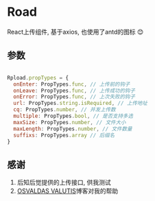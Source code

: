 # Road

React上传组件, 基于axios, 也使用了antd的图标 😊

## 参数

```js

Rpload.propTypes = {
  onEnter: PropTypes.func, // 上传前的钩子
  onLeave: PropTypes.func, // 上传成功的钩子
  onError: PropTypes.func, // 上次失败的钩子
  url: PropTypes.string.isRequired, // 上传地址
  cq: PropTypes.number, // 并发上传数
  multiple: PropTypes.bool, // 是否支持多选
  maxSize: PropTypes.number, // 文件大小
  maxLength: PropTypes.number, // 文件数量
  suffixs: PropTypes.array // 后缀名
}

```

## 感谢

1. 后知后觉提供的上传接口, 供我测试
2. [OSVALDAS VALUTIS](https://css-tricks.com/drag-and-drop-file-uploading/)博客对我的帮助




